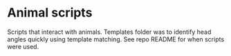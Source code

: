 # Animal scripts

Scripts that interact with animals. Templates folder was to identify head angles quickly using template matching. See repo README for when scripts were used.